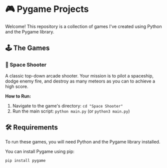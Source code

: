 # 🎮 Pygame Projects

Welcome! This repository is a collection of games I've created using Python and the Pygame library.

## 🕹️ The Games

### 🚀 Space Shooter
A classic top-down arcade shooter. Your mission is to pilot a spaceship, dodge enemy fire, and destroy as many meteors as you can to achieve a high score.

**How to Run:**
1. Navigate to the game's directory: `cd "Space Shooter"`
2. Run the main script: `python main.py` (or `python3 main.py`)

## 🛠️ Requirements

To run these games, you will need Python and the Pygame library installed.

You can install Pygame using pip:
```bash
pip install pygame